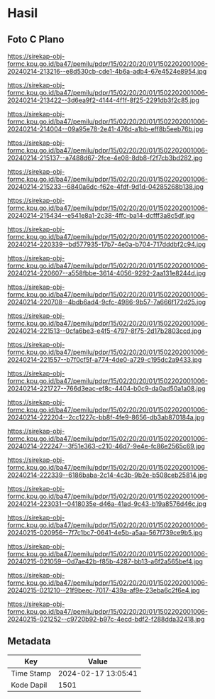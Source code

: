 # Hasil

## Foto C Plano

https://sirekap-obj-formc.kpu.go.id/ba47/pemilu/pdpr/15/02/20/20/01/1502202001006-20240214-213216--e8d530cb-cde1-4b6a-adb4-67e4524e8954.jpg

https://sirekap-obj-formc.kpu.go.id/ba47/pemilu/pdpr/15/02/20/20/01/1502202001006-20240214-213422--3d6ea9f2-4144-4f1f-8f25-2291db3f2c85.jpg

https://sirekap-obj-formc.kpu.go.id/ba47/pemilu/pdpr/15/02/20/20/01/1502202001006-20240214-214004--09a95e78-2e41-476d-a1bb-eff8b5eeb76b.jpg

https://sirekap-obj-formc.kpu.go.id/ba47/pemilu/pdpr/15/02/20/20/01/1502202001006-20240214-215137--a7488d67-2fce-4e08-8db8-f2f7cb3bd282.jpg

https://sirekap-obj-formc.kpu.go.id/ba47/pemilu/pdpr/15/02/20/20/01/1502202001006-20240214-215233--6840a6dc-f62e-4fdf-9d1d-04285268b138.jpg

https://sirekap-obj-formc.kpu.go.id/ba47/pemilu/pdpr/15/02/20/20/01/1502202001006-20240214-215434--e541e8a1-2c38-4ffc-ba14-dcfff3a8c5df.jpg

https://sirekap-obj-formc.kpu.go.id/ba47/pemilu/pdpr/15/02/20/20/01/1502202001006-20240214-220339--bd577935-17b7-4e0a-b704-717dddbf2c94.jpg

https://sirekap-obj-formc.kpu.go.id/ba47/pemilu/pdpr/15/02/20/20/01/1502202001006-20240214-220607--a558fbbe-3614-4056-9292-2aa131e8244d.jpg

https://sirekap-obj-formc.kpu.go.id/ba47/pemilu/pdpr/15/02/20/20/01/1502202001006-20240214-220708--4bdb6ad4-9cfc-4986-9b57-7a666f172d25.jpg

https://sirekap-obj-formc.kpu.go.id/ba47/pemilu/pdpr/15/02/20/20/01/1502202001006-20240214-221513--0cfa6be3-e4f5-4797-8f75-2d17b2803ccd.jpg

https://sirekap-obj-formc.kpu.go.id/ba47/pemilu/pdpr/15/02/20/20/01/1502202001006-20240214-221557--b7f0cf5f-a774-4de0-a729-c195dc2a9433.jpg

https://sirekap-obj-formc.kpu.go.id/ba47/pemilu/pdpr/15/02/20/20/01/1502202001006-20240214-221727--766d3eac-ef8c-4404-b0c9-da0ad50a1a08.jpg

https://sirekap-obj-formc.kpu.go.id/ba47/pemilu/pdpr/15/02/20/20/01/1502202001006-20240214-222204--2cc1227c-bb8f-4fe9-8656-db3ab870184a.jpg

https://sirekap-obj-formc.kpu.go.id/ba47/pemilu/pdpr/15/02/20/20/01/1502202001006-20240214-222247--3f51e363-c210-46d7-9e4e-fc86e2565c69.jpg

https://sirekap-obj-formc.kpu.go.id/ba47/pemilu/pdpr/15/02/20/20/01/1502202001006-20240214-222339--6186baba-2c14-4c3b-9b2e-b508ceb25814.jpg

https://sirekap-obj-formc.kpu.go.id/ba47/pemilu/pdpr/15/02/20/20/01/1502202001006-20240214-223031--0418035e-d46a-41ad-9c43-b19a8576d46c.jpg

https://sirekap-obj-formc.kpu.go.id/ba47/pemilu/pdpr/15/02/20/20/01/1502202001006-20240215-020956--7f7c1bc7-0641-4e5b-a5aa-567f739ce9b5.jpg

https://sirekap-obj-formc.kpu.go.id/ba47/pemilu/pdpr/15/02/20/20/01/1502202001006-20240215-021059--0d7ae42b-f85b-4287-bb13-a6f2a565bef4.jpg

https://sirekap-obj-formc.kpu.go.id/ba47/pemilu/pdpr/15/02/20/20/01/1502202001006-20240215-021210--21f9beec-7017-439a-af9e-23eba6c2f6e4.jpg

https://sirekap-obj-formc.kpu.go.id/ba47/pemilu/pdpr/15/02/20/20/01/1502202001006-20240215-021252--c9720b92-b97c-4ecd-bdf2-f288dda32418.jpg


## Metadata

| Key        | Value               |
| ---------- | ------------------- |
| Time Stamp | 2024-02-17 13:05:41 |
| Kode Dapil | 1501                |



